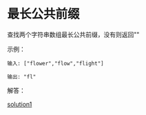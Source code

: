 # 最长公共前缀

查找两个字符串数组最长公共前缀，没有则返回""

示例：

```
输入: ["flower","flow","flight"]

输出: "fl"
```

解答：

[solution1](./Solution1.java)